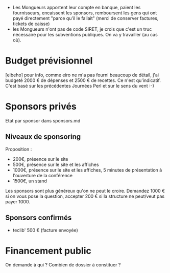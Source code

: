  * Les Mongueurs apportent leur compte en banque, paient les fournisseurs, encaissent les sponsors, remboursent les gens qui ont payé directement "parce qu'il le fallait" (merci de conserver factures, tickets de caisse)
 * les Mongueurs n'ont pas de code SIRET, je crois que c'est un truc nécessaire pour les subventions publiques. On va y travailler (au cas où).

# Budget prévisionnel

[elbeho] pour info, comme eiro ne m'a pas fourni beaucoup de détail, j'ai budgeté 2000 € de dépenses et 2500 € de recettes. Ce n'est qu'indicatif. C'est basé sur les précédentes Journées Perl et sur le sens du vent :-)

# Sponsors privés

Etat par sponsor dans sponsors.md

## Niveaux de sponsoring

Proposition :

 * 200€, présence sur le site
 * 500€, présence sur le site et les affiches
 * 1000€, présence sur le site et les affiches, 5 minutes de présentation à l'ouverture de la conférence
 * 1500€, un stand

Les sponsors sont plus généreux qu'on ne peut le croire. Demandez 1000 € si on vous pose la question, accepter 200 € si la structure ne peut/veut pas payer 1000.

## Sponsors confirmés

 * teclib' 500 € (facture envoyée)


# Financement public

On demande à qui ? Combien de dossier à constituer ?

